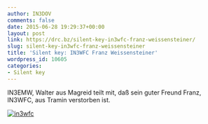 ```yaml
---
author: IN3DOV
comments: false
date: 2015-06-28 19:29:37+00:00
layout: post
link: https://drc.bz/silent-key-in3wfc-franz-weissensteiner/
slug: silent-key-in3wfc-franz-weissensteiner
title: 'Silent key: IN3WFC Franz Weissensteiner'
wordpress_id: 10605
categories:
- Silent key
---
```


IN3EMW, Walter aus Magreid teilt mit, daß sein guter Freund Franz, IN3WFC, aus Tramin verstorben ist.

[![in3wfc](https://drc.bz/wp-content/uploads/2015/06/in3wfc.jpg)](https://drc.bz/wp-content/uploads/2015/06/in3wfc.jpg)


